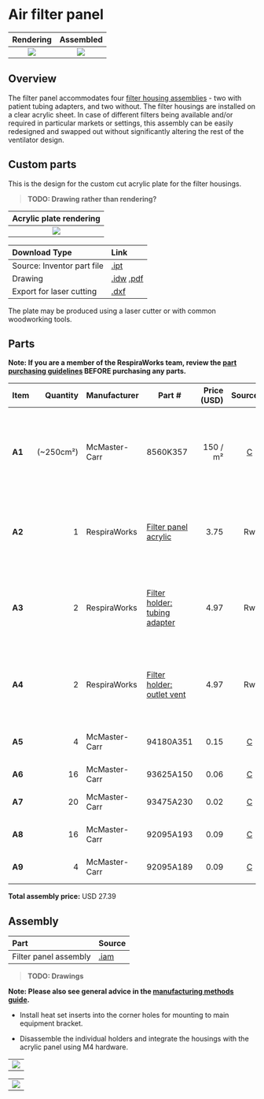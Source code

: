 # Air filter panel

| Rendering | Assembled |
:------------------:|:-----------------:|
| ![](images/rendering.jpg)  | ![](images/panel2.jpg)  |

## Overview

The filter panel accommodates four [filter housing assemblies](filter_holder) - two with patient tubing adapters,
and two without. The filter housings are installed on a clear acrylic sheet. In case of different filters being
available and/or required in particular markets or settings, this assembly can be easily redesigned and
swapped out without significantly altering the rest of the ventilator design.

## Custom parts

This is the design for the custom cut acrylic plate for the filter housings.

> **TODO: Drawing rather than rendering?**

| Acrylic plate rendering |
:------------------:|
| ![](images/filter_panel_acrylic_plate_rendering.jpg)  |

| Download Type | Link   |
|:--------------|:-------|
| Source: Inventor part file | [.ipt](filter_panel_acrylic_plate.ipt) |
| Drawing                    | [.idw](filter_panel_acrylic_plate.idw) [.pdf](filter_panel_acrylic_plate.pdf)|
| Export for laser cutting   | [.dxf](filter_panel_acrylic_plate.dxf) |

The plate may be produced using a laser cutter or with common woodworking tools.

## Parts

**Note: If you are a member of the RespiraWorks team, review the [part purchasing guidelines][ppg]
BEFORE purchasing any parts.**

[ppg]: ../../purchasing_guidelines.md

| Item | Quantity | Manufacturer  | Part #                                | Price (USD) | Sources[*][ppg]| Notes |
| ---- |---------:| ------------- | ------------------------------------- | -----------:|:--------------:|:------|
|**A1**|(~250cm²) | McMaster-Carr | 8560K357                              | 150 / m²    | [C][a1mcmc]    | 1/4" (6.35mm) thick clear acrylic sheet, to make `[A2]` below |
|**A2**| 1        | RespiraWorks  | [Filter panel acrylic][a2rw]          | 3.75        | Rw             | Lower acrylic face panel, cut from acrylic `[A1]`  |
|**A3**| 2        | RespiraWorks  | [Filter holder: tubing adapter][a3rw] | 4.97        | Rw             | Filter housing assembly, variant with patient tubing adapter |
|**A4**| 2        | RespiraWorks  | [Filter holder: outlet vent][a4rw]    | 4.97        | Rw             | Filter housing assembly, variant with outlet vent |
|**A5**| 4        | McMaster-Carr | 94180A351                             | 0.15        | [C][a5mcmc]    | Heat-set inserts for m4 screws |
|**A6**| 16       | McMaster-Carr | 93625A150                             | 0.06        | [C][a6mcmc]    | M4 lock nut |
|**A7**| 20       | McMaster-Carr | 93475A230                             | 0.02        | [C][a7mcmc]    | M4 washer, 9mm OD |
|**A8**| 16       | McMaster-Carr | 92095A193                             | 0.09        | [C][a8mcmc]    | M4 screw, 14mm |
|**A9**| 4        | McMaster-Carr | 92095A189                             | 0.09        | [C][a9mcmc]    | M4 screw, 8mm |

**Total assembly price:** USD 27.39

[a1mcmc]:  https://www.mcmaster.com/8560K357/
[a2rw]: #custom-parts
[a3rw]: filter_holder
[a4rw]: filter_holder
[a5mcmc]: https://www.mcmaster.com/94180A351/
[a6mcmc]: https://www.mcmaster.com/93625A150/
[a7mcmc]: https://www.mcmaster.com/93475A230/
[a8mcmc]: https://www.mcmaster.com/92095A193/
[a9mcmc]: https://www.mcmaster.com/92095A189/

## Assembly

| Part  | Source |
|:------|:-------|
| Filter panel assembly | [.iam](filter_panel_assembly.iam) |

> **TODO: Drawings**

**Note: Please also see general advice in the [manufacturing methods guide](../../methods).**

* Install heat set inserts into the corner holes for mounting to main equipment bracket.

* Disassemble the individual holders and integrate the housings with the acrylic panel using M4 hardware.

|                            |
|:--------------------------:|
|![](images/panel1.jpg) |

|                            |
|:--------------------------:|
|![](images/panel2.jpg) |
